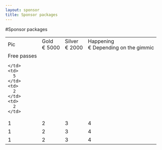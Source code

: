 ```yaml
---
layout: sponsor
title: Sponsor packages
---
```

#Sponsor packages


<table>
  <tr>
    <td>
      Pic
    </td>
    <td>
      Gold <br/>
      € 5000
    </td>
    <td>
      Silver <br/>
      € 2000
    </td>
    <td>
      Happening <br/>
      € Depending on the gimmic
    </td>
  </tr>
  <tr>
    <td>
      Free passes

    </td>
    <td>
      5
    </td>
    <td>
      2
    </td>
    <td>
      2
    </td>
  </tr>
  <tr>
    <td>
      1
    </td>
    <td>
      2
    </td>
    <td>
      3
    </td>
    <td>
      4
    </td>
  </tr>
  <tr>
    <td>
      1
    </td>
    <td>
      2
    </td>
    <td>
      3
    </td>
    <td>
      4
    </td>
  </tr>
  <tr>
    <td>
      1
    </td>
    <td>
      2
    </td>
    <td>
      3
    </td>
    <td>
      4
    </td>
  </tr>
</table>


